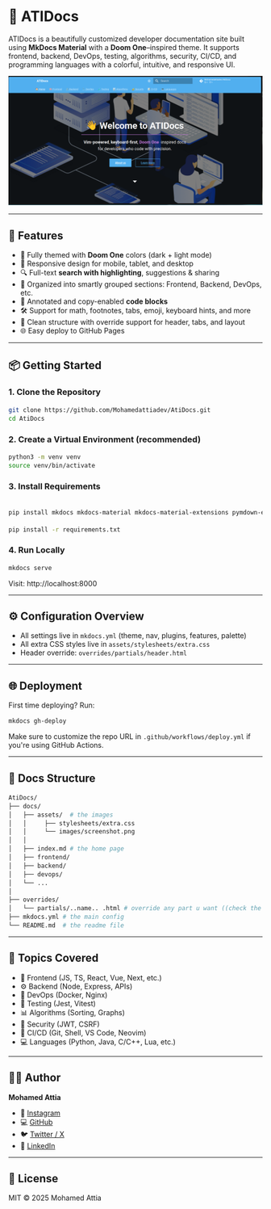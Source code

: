 # 📘 ATIDocs

ATIDocs is a beautifully customized developer documentation site built using **MkDocs Material** with a **Doom One**–inspired theme. It supports frontend, backend, DevOps, testing, algorithms, security, CI/CD, and programming languages with a colorful, intuitive, and responsive UI.

![ATIDocs Screenshot](docs/assets/images/AtiDocsImg.png)

---

## 🚀 Features

- 🎨 Fully themed with **Doom One** colors (dark + light mode)
- 📱 Responsive design for mobile, tablet, and desktop
- 🔍 Full-text **search with highlighting**, suggestions & sharing
- 🧠 Organized into smartly grouped sections: Frontend, Backend, DevOps, etc.
- 🧩 Annotated and copy-enabled **code blocks**
- 🛠️ Support for math, footnotes, tabs, emoji, keyboard hints, and more
- 📂 Clean structure with override support for header, tabs, and layout
- 🌐 Easy deploy to GitHub Pages

---

## 📦 Getting Started

### 1. Clone the Repository

```bash
git clone https://github.com/Mohamedattiadev/AtiDocs.git
cd AtiDocs
```

### 2. Create a Virtual Environment (recommended)

```bash
python3 -m venv venv
source venv/bin/activate
```

### 3. Install Requirements

```bash

pip install mkdocs mkdocs-material mkdocs-material-extensions pymdown-extensions

pip install -r requirements.txt
```

### 4. Run Locally

```bash
mkdocs serve
```

Visit: http://localhost:8000

---

## ⚙️ Configuration Overview

- All settings live in `mkdocs.yml` (theme, nav, plugins, features, palette)
- All extra CSS styles live in `assets/stylesheets/extra.css`
- Header override: `overrides/partials/header.html`

---

## 🌐 Deployment

First time deploying? Run:

```bash
mkdocs gh-deploy
```

Make sure to customize the repo URL in `.github/workflows/deploy.yml` if you're using GitHub Actions.

---

## 📁 Docs Structure

```bash
AtiDocs/
├── docs/
│   ├── assets/  # the images
│   │     ├── stylesheets/extra.css
│   │     └── images/screenshot.png
│   │
│   ├── index.md # the home page
│   ├── frontend/
│   ├── backend/
│   ├── devops/
│   └── ...
│
├── overrides/
│   └── partials/..name.. .html # override any part u want ((check the mkdocs-material docs))
├── mkdocs.yml # the main config
└── README.md  # the readme file

```

---

## 🧠 Topics Covered

- 🧠 Frontend (JS, TS, React, Vue, Next, etc.)
- ⚙️ Backend (Node, Express, APIs)
- 🔧 DevOps (Docker, Nginx)
- 🧪 Testing (Jest, Vitest)
- 📊 Algorithms (Sorting, Graphs)
- 🔐 Security (JWT, CSRF)
- 📝 CI/CD (Git, Shell, VS Code, Neovim)
- 💻 Languages (Python, Java, C/C++, Lua, etc.)

---

## 🙋‍♂️ Author

**Mohamed Attia**

- 📸 [Instagram](https://www.instagram.com/mohmd_attia/)
- 💻 [GitHub](https://github.com/Mohamedattiadev)
- 🐦 [Twitter / X](https://x.com/Mohmd_Attia)
- 💼 [LinkedIn](https://www.linkedin.com/in/mohmd-attia/)

---

## 📜 License

MIT © 2025 Mohamed Attia

